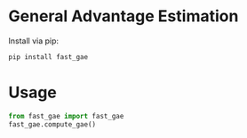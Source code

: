 # General Advantage Estimation

Install via pip:

```bash
pip install fast_gae
```

# Usage

```python
from fast_gae import fast_gae
fast_gae.compute_gae()
```


